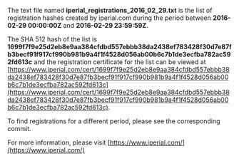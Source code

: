 The text file named **iperial_registrations_2016_02_29.txt** is the list of registration hashes created by iperial.com during the period between **2016-02-29 00:00:00Z** and **2016-02-29 23:59:59Z**.

The SHA 512 hash of the list is **1699f7f9e25d2eb8e9aa384cfdbd557ebbb38da2438ef783428f30d7e87fb3becf91f917cf990b981b9a4f1f4528d056ab00b6c7b1de3ecfba782ac592fd613c** and the registration certificate for the list can be viewed at [https://www.iperial.com/cert/1699f7f9e25d2eb8e9aa384cfdbd557ebbb38da2438ef783428f30d7e87fb3becf91f917cf990b981b9a4f1f4528d056ab00b6c7b1de3ecfba782ac592fd613c](https://www.iperial.com/cert/1699f7f9e25d2eb8e9aa384cfdbd557ebbb38da2438ef783428f30d7e87fb3becf91f917cf990b981b9a4f1f4528d056ab00b6c7b1de3ecfba782ac592fd613c).

To find registrations for a different period, please see the corresponding commit.

For more information, please visit [https://www.iperial.com/](https://www.iperial.com/)
